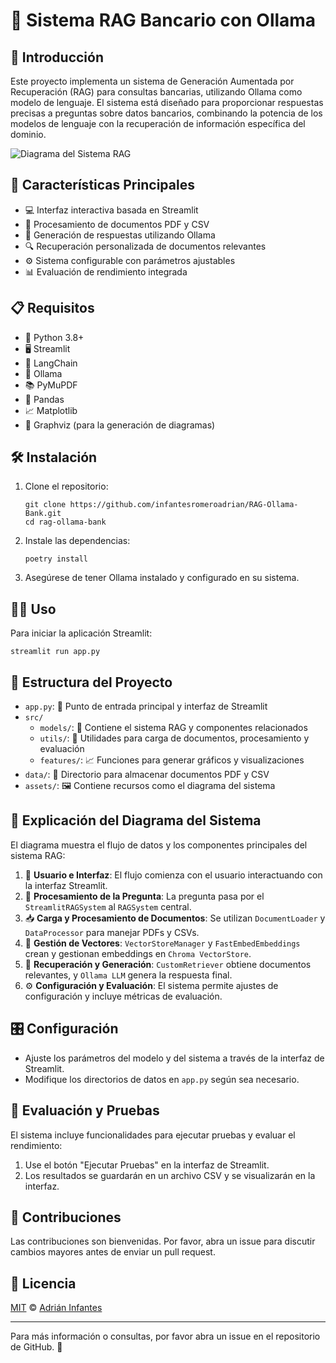 # 🏦 Sistema RAG Bancario con Ollama

## 🌟 Introducción
Este proyecto implementa un sistema de Generación Aumentada por Recuperación (RAG) para consultas bancarias, utilizando Ollama como modelo de lenguaje. El sistema está diseñado para proporcionar respuestas precisas a preguntas sobre datos bancarios, combinando la potencia de los modelos de lenguaje con la recuperación de información específica del dominio.

![Diagrama del Sistema RAG](https://github.com/infantesromeroadrian/RAG-Ollama-Bank/blob/93914d09dbb2758b191fdd7b6877ae7b747e97c6/assets/rag_system_diagram.png)

## 🚀 Características Principales
- 💻 Interfaz interactiva basada en Streamlit
- 📄 Procesamiento de documentos PDF y CSV
- 🤖 Generación de respuestas utilizando Ollama
- 🔍 Recuperación personalizada de documentos relevantes
- ⚙️ Sistema configurable con parámetros ajustables
- 📊 Evaluación de rendimiento integrada

## 📋 Requisitos
- 🐍 Python 3.8+
- 🖥️ Streamlit
- 🔗 LangChain
- 🦙 Ollama
- 📚 PyMuPDF
- 🐼 Pandas
- 📈 Matplotlib
- 🌳 Graphviz (para la generación de diagramas)

## 🛠️ Instalación
1. Clone el repositorio:
   ```
   git clone https://github.com/infantesromeroadrian/RAG-Ollama-Bank.git
   cd rag-ollama-bank
   ```
2. Instale las dependencias:
   ```
   poetry install
   ```
3. Asegúrese de tener Ollama instalado y configurado en su sistema.

## 🏃‍♂️ Uso
Para iniciar la aplicación Streamlit:
```
streamlit run app.py
```

## 📁 Estructura del Proyecto
- `app.py`: 🚪 Punto de entrada principal y interfaz de Streamlit
- `src/`
  - `models/`: 🧠 Contiene el sistema RAG y componentes relacionados
  - `utils/`: 🔧 Utilidades para carga de documentos, procesamiento y evaluación
  - `features/`: 📈 Funciones para generar gráficos y visualizaciones
- `data/`: 💾 Directorio para almacenar documentos PDF y CSV
- `assets/`: 🖼️ Contiene recursos como el diagrama del sistema

## 🔄 Explicación del Diagrama del Sistema
El diagrama muestra el flujo de datos y los componentes principales del sistema RAG:

1. 👤 **Usuario e Interfaz**: El flujo comienza con el usuario interactuando con la interfaz Streamlit.
2. 🔄 **Procesamiento de la Pregunta**: La pregunta pasa por el `StreamlitRAGSystem` al `RAGSystem` central.
3. 📥 **Carga y Procesamiento de Documentos**: Se utilizan `DocumentLoader` y `DataProcessor` para manejar PDFs y CSVs.
4. 🧮 **Gestión de Vectores**: `VectorStoreManager` y `FastEmbedEmbeddings` crean y gestionan embeddings en `Chroma VectorStore`.
5. 🔎 **Recuperación y Generación**: `CustomRetriever` obtiene documentos relevantes, y `Ollama LLM` genera la respuesta final.
6. ⚙️ **Configuración y Evaluación**: El sistema permite ajustes de configuración y incluye métricas de evaluación.

## 🎛️ Configuración
- Ajuste los parámetros del modelo y del sistema a través de la interfaz de Streamlit.
- Modifique los directorios de datos en `app.py` según sea necesario.

## 🧪 Evaluación y Pruebas
El sistema incluye funcionalidades para ejecutar pruebas y evaluar el rendimiento:
1. Use el botón "Ejecutar Pruebas" en la interfaz de Streamlit.
2. Los resultados se guardarán en un archivo CSV y se visualizarán en la interfaz.

## 🤝 Contribuciones
Las contribuciones son bienvenidas. Por favor, abra un issue para discutir cambios mayores antes de enviar un pull request.

## 📜 Licencia
[MIT](https://choosealicense.com/licenses/mit/) © [Adrián Infantes](https://github.com/infantesromeroadrian)

---

Para más información o consultas, por favor abra un issue en el repositorio de GitHub. 📩